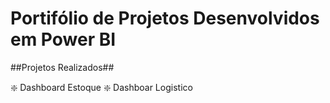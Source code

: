 # Portifólio de Projetos Desenvolvidos em Power BI



##Projetos Realizados##

❇️ Dashboard Estoque
❇️ Dashboar Logistico

